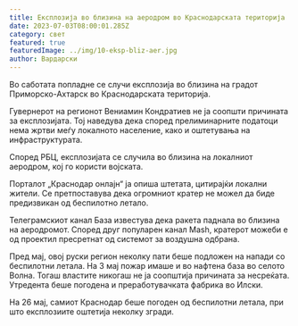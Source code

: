 ```yaml
---
title: Експлозија во близина на аеродром во Краснодарската територија
date: 2023-07-03T08:00:01.285Z
category: свет
featured: true
featuredImage: ../img/10-eksp-bliz-aer.jpg
author: Вардарски
---
```

Во саботата попладне се случи експлозија во близина на градот Приморско-Ахтарск во Краснодарската територија.

Гувернерот на регионот Вениамин Кондратиев не ја соопшти причината за експлозијата. Тој наведува дека според прелиминарните податоци нема жртви меѓу локалното население, како и оштетувања на инфраструктурата.

Според РБЦ, експлозијата се случила во близина на локалниот аеродром, кој го користи војската.

Порталот „Краснодар онлајн“ ја опиша штетата, цитирајќи локални жители. Се претпоставува дека огромниот кратер не можел да биде предизвикан од беспилотно летало.

Телеграмскиот канал База известува дека ракета паднала во близина на аеродромот. Според друг популарен канал Mash, кратерот можеби е од проектил пресретнат од системот за воздушна одбрана.

Пред мај, овој руски регион неколку пати беше подложен на напади со беспилотни летала. На 3 мај пожар имаше и во нафтена база во селото Волна. Тогаш властите никогаш не ја соопштија причината за несреќата. Утредента беше погодена и преработувачката фабрика во Илски.

На 26 мај, самиот Краснодар беше погоден од беспилотни летала, при што експлозиите оштетија неколку згради.
